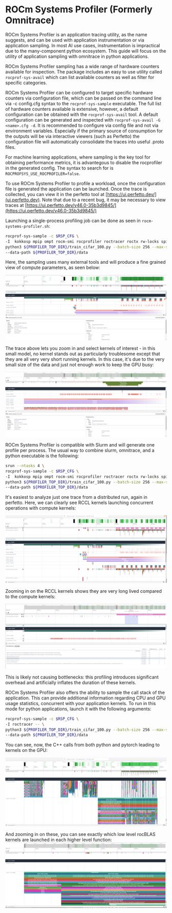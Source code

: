 # ROCm Systems Profiler (Formerly Omnitrace)

ROCm Systems Profiler is an application tracing utility, as the name suggests, and can be used with application instrumentation or via application sampling.  In most AI use cases, instrumentation is impractical due to the many-component python ecosystem.  This guide will focus on the utility of application sampling with omnitrace in python applications.

ROCm Systems Profiler sampling has a wide range of hardware counters available for inspection.  The package includes an easy to use utility called `rocprof-sys-avail` which can list available counters as well as filter for specific categories.  

ROCm Systems Profiler can be configured to target specific hardware counters via configuration file, which can be passed on the command line via -c config.cfg syntax to the `rocprof-sys-sample` executable.  The full list of hardware counters available is extensive, however, a default configuration can be obtained with the `rocprof-sys-avail` tool.  A default configuration can be generated and inspected with `rocprof-sys-avail -G <name>.cfg -d`.  It is recommended to configure via config file and not via environment variables.  Especially if the primary source of consumption for the outputs will be via interactive viewers (such as Perfetto) the configuration file will automatically consolidate the traces into useful .proto files.

For machine learning applications, where sampling is the key tool for obtaining performance metrics, it is advantegous to disable the rocprofiler in the generated config.  The syntax to search for is `ROCPROFSYS_USE_ROCPROFILER=false`.

To use ROCm Systems Profiler to profile a workload, once the configuration file is generated the application can be launched.  Once the trace is collected, you can view it in the perfetto tool at [https://ui.perfetto.dev/](ui.perfetto.dev).  Note that due to a recent bug, it may be necessary to view traces at [https://ui.perfetto.dev/v46.0-35b3d9845/](https://ui.perfetto.dev/v46.0-35b3d9845/)

Launching a single-process profiling job can be done as seen in `rocm-systems-profiler.sh`:

```bash 
rocprof-sys-sample -c $RSP_CFG \
-I  kokkosp mpip ompt rocm-smi rocprofiler roctracer roctx rw-locks spin-locks -- \
python3 ${PROFILER_TOP_DIR}/train_cifar_100.py --batch-size 256 --max-steps 20 \
--data-path ${PROFILER_TOP_DIR}/data
```

Here, the sampling uses many external tools and will produce a fine grained view of compute parameters, as seen below:

![ROCm System trace](omnitrace-single-process.png)

The trace above lets you zoom in and select kernels of interest - in this small model, no kernel stands out as particularly troublesome except that they are all very very short running kernels.  In this case, it's due to the very small size of the data and just not enough work to keep the GPU busy:

![ROCm System trace Zoomed](omnitrace-singleProcess2.png)

ROCm Systems Profiler is compatible with Slurm and will generate one profile per process.  The usual way to combine slurm, omnitrace, and a python executable is the following:

```bash
srun --ntasks 4 \
rocprof-sys-sample -c $RSP_CFG \
-I  kokkosp mpip ompt rocm-smi rocprofiler roctracer roctx rw-locks spin-locks -- \
python3 ${PROFILER_TOP_DIR}/train_cifar_100.py --batch-size 256 --max-steps 20 \
--data-path ${PROFILER_TOP_DIR}/data
```

It's easiest to analyze just one trace from a distributed run, again in perfetto.  Here, we can clearly see RCCL kernels launching concurrent operations with compute kernels:

![ROCm System trace - RCCL](omnitrace-MultiProcess.png)

Zooming in on the RCCL kernels shows they are very long lived compared to the compute kernels:

![ROCm System trace - RCCL Zoom](omnitrace-MultiProcess-Zoom.png)

This is likely not causing bottlenecks: this profiling introduces significant overhead and artificially inflates the duration of these kernels.

ROCm Systems Profiler also  offers the ability to sample the call stack of the application.  This can provide additional information regarding CPU and GPU usage statistics, concurrent with your application kernels.  To run in this mode for python applications, launch it with the following arguments:

```bash
rocprof-sys-sample -c $RSP_CFG \
-I roctracer -- \
python3 ${PROFILER_TOP_DIR}/train_cifar_100.py --batch-size 256 --max-steps 20 \
--data-path ${PROFILER_TOP_DIR}/data
```

You can see, now, the C++ calls from both python and pytorch leading to kernels on the GPU:

![ROCm System trace - call stack](omnitrace-stack-singleProcess.png)

And zooming in on these, you can see exactly which low level rocBLAS kernels are launched in each higher level function:
![ROCm System trace - call stack](omnitrace-stack-singleProcessZoom.png)
